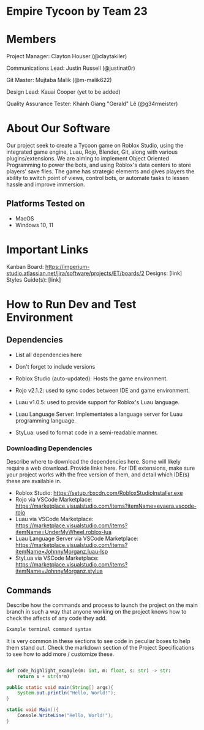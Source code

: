 # Empire Tycoon by Team 23
# Members
Project Manager: Clayton Houser (@claytakiler)

Communications Lead: Justin Russell (@justinat0r)

Git Master: Mujtaba Malik (@m-malik622)

Design Lead: Kauai Cooper (yet to be added)

Quality Assurance Tester: Khánh Giang "Gerald" Lê (@g34rmeister)

# About Our Software

Our project seek to create a Tycoon game on Roblox Studio, using the integrated game engine, Luau, Rojo, Blender, Git, along with various plugins/extensions.
We are aiming to implement Object Oriented Programming to power the bots, and using Roblox's data centers to store players' save files.
The game has strategic elements and gives players the ability to switch point of views, control bots, or automate tasks to lessen hassle and improve immersion.

## Platforms Tested on
- MacOS
- Windows 10, 11
# Important Links
Kanban Board: https://imperium-studio.atlassian.net/jira/software/projects/ET/boards/2
Designs: [link]\
Styles Guide(s): [link]

# How to Run Dev and Test Environment

## Dependencies
- List all dependencies here
- Don't forget to include versions

- Roblox Studio (auto-updated): Hosts the game environment.
- Rojo v2.1.2: used to sync codes between IDE and game environment.
- Luau v1.0.5: used to provide support for Roblox's Luau language.
- Luau Language Server: Implementates a language server for Luau programming language.
- StyLua: used to format code in a semi-readable manner.

### Downloading Dependencies
Describe where to download the dependencies here. Some will likely require a web download. Provide links here. For IDE extensions, make sure your project works with the free version of them, and detail which IDE(s) these are available in. 

- Roblox Studio: https://setup.rbxcdn.com/RobloxStudioInstaller.exe
- Rojo via VSCode Marketplace: https://marketplace.visualstudio.com/items?itemName=evaera.vscode-rojo
- Luau via VSCode Marketplace: https://marketplace.visualstudio.com/items?itemName=UnderMyWheel.roblox-lua
- Luau Language Server via VSCode Marketplace: https://marketplace.visualstudio.com/items?itemName=JohnnyMorganz.luau-lsp
- StyLua via VSCode Marketplace: https://marketplace.visualstudio.com/items?itemName=JohnnyMorganz.stylua

## Commands
Describe how the commands and process to launch the project on the main branch in such a way that anyone working on the project knows how to check the affects of any code they add.

```sh
Example terminal command syntax
```

It is very common in these sections to see code in peculiar boxes to help them stand out. Check the markdown section of the Project Specifications to see how to add more / customize these.

```luau

```

```python
def code_highlight_example(m: int, m: float, s: str) -> str:
	return s + str(n*m)
```

```java
public static void main(String[] args){
	System.out.println("Hello, World!");
}
```

```c#
static void Main(){
	Console.WriteLine("Hello, World!");
}
```
